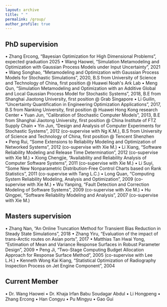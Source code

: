 ```yaml
---
layout: archive
title: " " 
permalink: /group/
author_profile: true
---
```




## PhD supervision
•	Zhang Ercong, “Bayesian Optimization for High Dimensional Problems”, expected graduation 2025 
•	Wang Haowei, “Simulation Metamodeling and Optimization with Gaussian Process Models under Input Uncertainty”, 2021
•	Wang Songhao, “Metamodeling and Optimization with Gaussian Process Models for Stochastic Simulations”, 2020, B.S from University of Science and Technology of China, first position @ Huawei Noah's Ark Lab
•	Meng Qun, “Simulation Metamodeling and Optimization with an Additive Global and Local Gaussian Process Model for Stochastic Systems”, 2018, B.E from Shanghai Jiaotong University, first position @ Grab Singapore
•	Li Guilin, “Uncertainty Quantification in Engineering Optimization Applications”, 2017, B.S from Nanking University, first position @ Huawei Hong Kong research Center
•	Yuan Jun, “Calibration of Stochastic Computer Models”, 2013, B.E from Shanghai Jiaotong University, first position @ China Institute of FTZ Supply Chain
•	Yin Jun, “Design and Analysis of Computer Experiments for Stochastic Systems”, 2012 (co-supervise with Ng K.M.), B.S from University of Science and Technology of China, first position @ Tencent Shenzhen<br>
•	Peng Rui, “Some Extensions to Reliability Modeling and Optimization of Networked Systems”, 2012 (co-supervise with Xie M.)
•	Li Xiang, “Software Reliability Modeling and Release Time Determination”, 2012 (co-supervise with Xie M.)
•	Xiong Chengjie, “Availability and Reliability Analysis of Computer Software Systems”, 2011 (co-supervise with Xie M.)
•	Li Suyi, “Some New Nonparametric Distribution-Free Control Charts based on Rank Statistics”, 2011 (co-supervise with Tang L.C.)
•	Long Quan, “Computing System Reliability Modeling, Analysis and Optimization”, 2009 (co-supervise with Xie M.)
•	Wu Yanping, “Fault Detection and Correction Modeling of Software Systems”, 2009 (co-supervise with Xie M.)
•	Hu Qingpei, “Software Reliability Modeling and Analysis”, 2007 (co-supervise with Xie M.)

## Masters supervision
•	Zhang Nan, “An Online Truncation Method for Transient Bias Reduction in Steady State Simulations”, 2018
•	Zhang Yiru, “Evaluation of the impact of trans-Arctic routes on Asian ports”, 2017
•	Matthias Tan Hwai Yong, “Estimation of Mean and Variance Response Surfaces in Robust Parameter Design”, 2009
•	Peng Ji, “Two-Stage Computing Budget Allocation Approach for Response Surface Method”, 2005 (co-supervise with Lee L.H.)
•	Kenneth Wong Kai Kiang, “Statistical Optimization of Radiography Inspection Process on Jet Engine Component”, 2004


## Current Member
•	Dr. Wang Haowei
•	Dr. Khaja Irfan Babu Soudagar Abdul
•	Li Hongpeng
•	Zhang Ercong
•	Han Congyu
•	Pu Mingyu
•	Gao Gui


